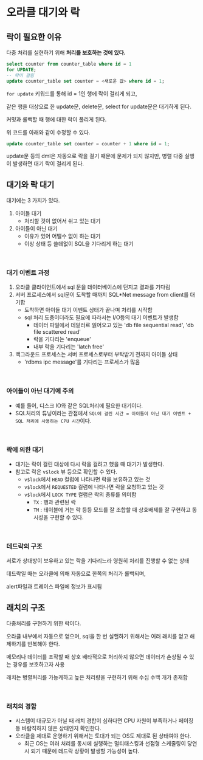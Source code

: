 # 오라클 대기와 락

## 락이 필요한 이유

다중 처리를 실현하기 위해 **처리를 보호하는 것에 있다.**

```sql
select counter from counter_table where id = 1
for UPDATE;
-- 락이 걸림
update counter_table set counter = <새로운 값> where id = 1;
```

`for update` 키워드를 통해 id = 1인 행에 락이 걸리게 되고,

같은 행을 대상으로 한 update문, delete문, select for update문은 대기하게 된다.

커밋과 롤백할 때 행에 대한 락이 풀리게 된다.

위 코드를 아래와 같이 수정할 수 있다.

```sql
update counter_table set counter = counter + 1 where id = 1;
```

update문 등의 dml은 자동으로 락을 걸기 때문에 문제가 되지 않지만, 병렬 다중 실행이 발생하면
대기 락이 걸리게 된다.

## 대기와 락 대기

대기에는 3 가지가 있다.

1. 아이들 대기
    - 처리할 것이 없어서 쉬고 있는 대기
2. 아이들이 아닌 대기
    - 이유가 있어 어떨수 없이 하는 대기
    - 이상 상태 등 쓸데없이 SQL을 기다리게 하는 대기

<br>

### 대기 이벤트 과정

1. 오라클 클라이언트에서 sql 문을 데이터베이스에 던지고 결과를 기다림
2. 서버 프로세스에서 sql문이 도착할 때까지 SQL*Net message from client를 대기함
    - 도착하면 아이들 대기 이벤트 상태가 끝나며 처리를 시작함
    - sql 처리 도중이더라도 필요에 따라서는 I/O등의 대기 이벤트가 발생함
        - 데이터 파일에서 데잍러르 읽어오고 있는 'db file sequential read', 'db file scattered read'
        - 락을 기다리는 'enqueue'
        - 내부 락을 기다리는 'latch free'
3. 백그라운드 프로세스는 서버 프로세스로부터 부탁받기 전까지 아이들 상태
    - 'rdbms ipc message'를 기다리는 프로세스가 많음

<br>

### 아이들이 아닌 대기에 주의

- 예를 들어, 디스크 IO와 같은 SQL처리에 필요한 대기이다.
- SQL처리의 튜닝이라는 관점에서 `SQL에 걸린 시간 = 아이들이 아닌 대기 이벤트 + SQL 처리에 사용하는 CPU 시간`이다.

<br>

### 락에 의한 대기

- 대기는 락이 걸린 대상에 다시 락을 걸려고 했을 때 대기가 발생한다.
- 참고로 락은 `v$lock` 뷰 등으로 확인할 수 있다.
    - `v$lock`에서 `HEAD` 컬럼에 나타나면 락을 보유하고 있는 것
    - `v$lock`에서 `REQUESTED` 컬럼에 나타나면 락을 요청하고 있는 것
    - `v$lock`에서 `LOCK TYPE` 컬럼은 락의 종류를 의미함
        - `TX` : 행과 관련된 락
        - `TM` : 테이블에 거는 락
        등등 모드를 잘 조합할 때 상호배제를 잘 구현하고 동시성을 구현할 수 있다.


<br>

### 데드락의 구조

서로가 상대방이 보유하고 있는 락을 기다리느라 영원히 처리를 진행할 수 없는 상태

데드락일 때는 오라클에 의해 자동으로 한쪽의 처리가 롤백되며,

alert파일과 트레이스 파일에 정보가 표시됨

## 래치의 구조

다중처리를 구현하기 위한 락이다.

오라클 내부에서 자동으로 얻으며, sql을 한 번 실핼하기 위해서는 여러 래치를 얻고 해제하기를 반복해야 한다.

메모리나 데이터를 조작할 때 상호 배타적으로 처리하지 않으면 데이터가 손상될 수 있는 경우를 보호하고자 사용

래치는 병렬처리를 가능케하고 높은 처리량을 구현하기 위해 수십 수백 개가 존재함

<br>

### 래치의 경함

- 시스템이 대규모가 아닐 때 래치 경합이 심하다면 CPU 자원이 부족하거나 페이징 등 바람직하지 않은 상태인지 확인한다.
- 오라클을 제대로 운영하기 위해서는 토대가 되는 OS도 제대로 된 상태여야 한다.
    - 최근 OS는 여러 처리를 동시에 실행하는 멀티태스킹과 선점형 스케줄링이 당연시 되기 때문에 데드락 상황이 발생할 가능성이 높다.
